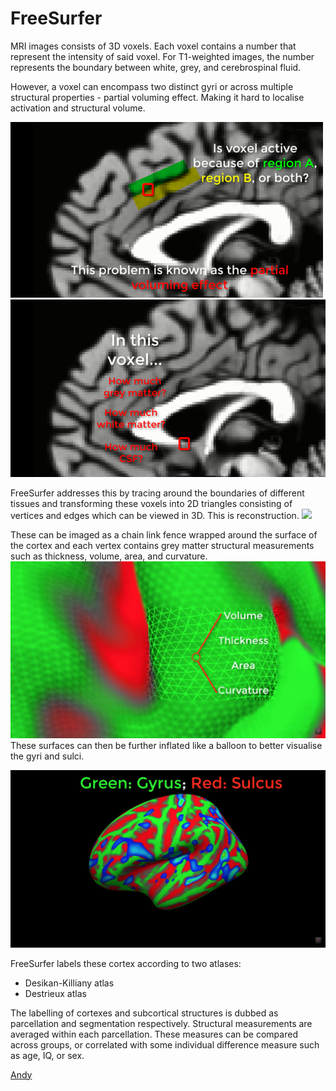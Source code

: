 # FreeSurfer
MRI images consists of 3D voxels. Each voxel contains a number that represent the intensity of said voxel. For T1-weighted images, the number represents the boundary between white, grey, and cerebrospinal fluid.

However, a voxel can encompass two distinct gyri or across multiple structural properties - partial voluming effect. Making it hard to localise activation and structural volume.

![](../Images/Pasted%20image%2020230227151600.png) ![](../Images/Pasted%20image%2020230227151613.png)

FreeSurfer addresses this by tracing around the boundaries of different tissues and transforming these voxels into 2D triangles consisting of vertices and edges which can be viewed in 3D. This is reconstruction.
![](../Images/Pasted%20image%20230227151655.png)

These can be imaged as a chain link fence wrapped around the surface of the cortex and each vertex contains grey matter structural measurements such as thickness, volume, area, and curvature.
![](../Images/Pasted%20image%2020230227152307.png)
These surfaces can then be further inflated like a balloon to better visualise the gyri and sulci.

![](../Images/Pasted%20image%2020230227152324.png)

FreeSurfer labels these cortex according to two atlases: 
- Desikan-Killiany atlas 
- Destrieux atlas

The labelling of cortexes and subcortical structures is dubbed as parcellation and segmentation respectively. Structural measurements are averaged within each parcellation. These measures can be compared across groups, or correlated with some individual difference measure such as age, IQ, or sex.

[Andy](https://andysbrainbook.readthedocs.io/en/latest/FreeSurfer/FS_ShortCourse/FS_01_BasicTerms.html)

